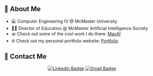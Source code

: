 ## 👋 About Me

- :computer: Computer Engineering IV @ McMaster University
- :man_teacher:  Director of Education @ McMaster Artificial Intelligence Society
- :bar_chart:  Check out some of the cool work I do there: [MacAI](https://github.com/ConnorUsaty/MacAIEducation2023)
- :globe_with_meridians:  Check out my personal portfolio website: [Portfolio](https://connorusaty.github.io/)


## 📧 Contact Me 
<div align="center">
 
[![Linkedin Badge](https://img.shields.io/badge/-Connor%20Usaty-blue?style=for-the-badge&logo=Linkedin&logoColor=white)](https://www.linkedin.com/in/connor-usaty/)
[![Gmail Badge](https://img.shields.io/badge/Email_me!-D14836?style=for-the-badge&logo=Gmail&logoColor=white)](mailto:usatyc@mcmaster.ca)
 
 </div>
